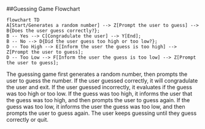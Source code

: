 ##Guessing Game Flowchart
```mermaid
flowchart TD
A[Start/Generates a random number] --> Z[Prompt the user to guess] --> B{Does the user guess correctly?};
B -- Yes --> C[Congradulate the user] --> Y[End];
B -- No --> D{Did the user guess too high or too low?};
D -- Too High --> E[Inform the user the guess is too high] --> Z[Prompt the user to guess];
D -- Too Low --> F[Inform the user the guess is too low] --> Z[Prompt the user to guess];
```
The guessing game first generates a random number, then prompts the user to guess the number. If the user guessed correctly, it will congradulate the user and exit.
If the user guessed incorrectly, it evaluates if the guess was too high or too low. If the guess was too high, it informs the user that the guess was too high,
and then prompts the user to guess again. If the guess was too low, it informs the user the guess was too low, and then prompts the user to guess again.
The user keeps guessing until they guess correctly or quit.
